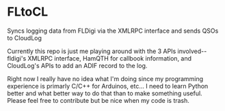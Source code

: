 # FLtoCL
Syncs logging data from FLDigi via the XMLRPC interface and sends QSOs to CloudLog

Currently this repo is just me playing around with the 3 APIs involved--fldigi's XMLRPC interface, HamQTH for callbook information, and CloudLog's APIs to add an ADIF record to the log.

Right now I really have no idea what I'm doing since my programming experience is primarly C/C++ for Arduinos, etc...  I need to learn Python better and what better way to do that than to make something useful.  Please feel free to contribute but be nice when my code is trash.
